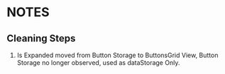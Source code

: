 #  NOTES

## Cleaning Steps

1. Is Expanded moved from Button Storage to ButtonsGrid View, Button Storage no longer observed, used as dataStorage Only.
